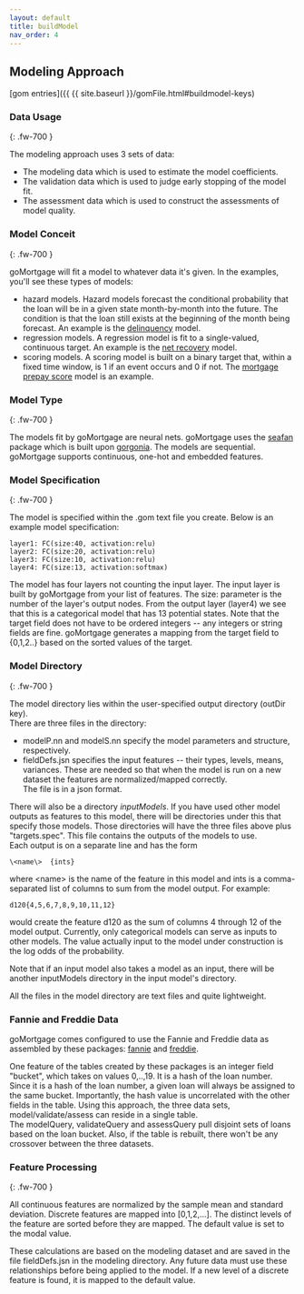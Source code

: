 ```yaml
---
layout: default
title: buildModel
nav_order: 4
---
```


## Modeling Approach

[gom entries]({{ {{ site.baseurl }}/gomFile.html#buildmodel-keys)

### Data Usage
{: .fw-700 }

The modeling approach uses 3 sets of data:

- The modeling data which is used to estimate the model coefficients.
- The validation data which is used to judge early stopping of the model fit.
- The assessment data which is used to construct the assessments of model quality.

### Model Conceit
{: .fw-700 }

goMortgage will fit a model to whatever data it's given.  In the examples, you'll see these types of
models:

- hazard models. Hazard models forecast the
  conditional probability that the loan will be in a given state month-by-month into the future. The condition is
  that the loan still exists at the beginning of the month being forecast. 
  An example is the [delinquency]() model.
- regression models. A regression model is fit to a single-valued, continuous target. An example is the
[net recovery]() model.
- scoring models. A scoring model is built on a binary target that, within a fixed time window, 
is 1 if an event occurs and 0 if not. The [mortgage prepay score]() model is an example.

### Model Type
{: .fw-700 }

The models fit by goMortgage are neural nets.  goMortgage uses the 
[seafan](https://pkg.go.dev/github.com/invertedv/seafan) package which is built
upon [gorgonia](https://pkg.go.dev/gorgonia.org/gorgonia).  The models are sequential.
goMortgage supports continuous, one-hot and embedded features.

### Model Specification
{: .fw-700 }

The model is specified within the .gom text file you create.  Below is an example model specification:

    layer1: FC(size:40, activation:relu)
    layer2: FC(size:20, activation:relu)
    layer3: FC(size:10, activation:relu)
    layer4: FC(size:13, activation:softmax)

The model has four layers not counting the input layer.  The input layer is built by goMortgage
from your list of features.
The size: parameter is the number of the layer's
output nodes. From the output
layer (layer4) we see that this is a categorical model that has 13 potential states.
Note that the target field does not have to be ordered integers -- any integers or string fields
are fine.  goMortgage generates a mapping from the target field to {0,1,2..} based on the sorted values
of the target.

### Model Directory
{: .fw-700 }

The model directory lies within the user-specified output directory (outDir key).  
There are three files in the directory:

- modelP.nn and modelS.nn specify the model parameters and structure, respectively.
- fieldDefs.jsn specifies the input features -- their types, levels, means, variances. These are needed
  so that when the model is run on a new dataset the features are normalized/mapped correctly.  
  The file is in a json format.

There will also be a directory *inputModels*.  If you have used other model outputs as features to this model,
there will be directories under this that specify those models.  Those directories will have the three 
files above plus "targets.spec". This file contains the outputs of the models to use.  
Each output is on a separate line and has the form

    \<name\>  {ints}

where \<name\> is the name of the feature in this model and ints is a comma-separated list of columns to sum
from the model output.  For example:

    d120{4,5,6,7,8,9,10,11,12}

would create the feature d120 as the sum of columns 4 through 12 of the model output. Currently,
only categorical models can serve as inputs to other models.  The value actually input to the
model under construction is the log odds of the probability. 

Note that if an input model also takes a model as an input, there will be another inputModels directory
in the input model's directory.

All the files in the model directory are text files and quite lightweight. 

### Fannie and Freddie Data
goMortgage comes configured to use the Fannie and Freddie data as assembled by these
packages:
[fannie](https://pkg.go.dev/github.com/invertedv/fannie) and 
[freddie](https://pkg.go.dev/github.com/invertedv/freddie).

One feature of the tables created by these packages is an integer field "bucket", 
which takes on values 0,..,19. It is a hash of
the loan number. Since it is a hash of the loan number, a given loan will always be assigned to the
same bucket.  Importantly, the hash value is uncorrelated with the other fields in the table.
Using this approach, the three data sets, model/validate/assess can reside in a single table.  
The modelQuery, validateQuery and assessQuery pull disjoint sets of loans based on the loan bucket.
Also, if the table is rebuilt, there won't be any crossover between the three datasets.

### Feature Processing
{: .fw-700 }

All continuous features are normalized by the sample mean and standard deviation.
Discrete features are mapped into [0,1,2,...].  The distinct levels of the feature
are sorted before they are mapped.
The default value is set to the modal value.

These calculations are based on the modeling dataset and are saved in the file fieldDefs.jsn in the 
modeling directory.  Any future data must use these relationships before being applied to the model. 
If a new level of a discrete feature is found, it is mapped to the default value.

